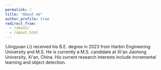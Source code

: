 ```yaml
---
permalink: /
title: "About me"
author_profile: true
redirect_from: 
  - /about/
  - /about.html
---
```

{Jingyuan Li} received his B.E. degree in 2023 from Harbin Engineering University and M.S.  He is currently a M.S. candidate at Xi'an Jiaotong University, Xi'an, China. His current research interests include incremental learning and object detection.

